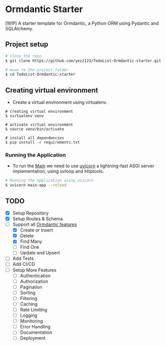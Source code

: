 # Ormdantic Starter

[WIP] A starter template for Ormdantic, a Python ORM using Pydantic and SQLAlchemy.

## Project setup

```sh
# clone the repo
$ git clone https://github.com/yezz123/TodoList-Ormdantic-starter.git

# move to the project folder
$ cd TodoList-Ormdantic-starter
```

## Creating virtual environment

- Create a virtual environment using virtualenv.

```shell
# creating virtual environment
$ virtualenv venv

# activate virtual environment
$ source venv/bin/activate

# install all dependencies
$ pip install -r requirements.txt
```

### Running the Application

- To run the [Main](app/main.py) we need to use [uvicorn](https://www.uvicorn.org/) a lightning-fast ASGI server implementation, using uvloop and httptools.

```sh
# Running the application using uvicorn
$ uvicorn main:app --reload
```

## TODO

- [x] Setup Repository
- [x] Setup Routes & Schema
- [ ] Support all [Ormdantic features](https://github.com/yezz123/ormdantic)
  - [x] Create or Insert
  - [x] Delete
  - [x] Find Many
  - [ ] Find One
  - [ ] Update and Upsert
- [ ] Add Tests
- [ ] Add CI/CD
- [ ] Setup More Features
  - [ ] Authentication
  - [ ] Authorization
  - [ ] Pagination
  - [ ] Sorting
  - [ ] Filtering
  - [ ] Caching
  - [ ] Rate Limiting
  - [ ] Logging
  - [ ] Monitoring
  - [ ] Error Handling
  - [ ] Documentation
  - [ ] Deployment